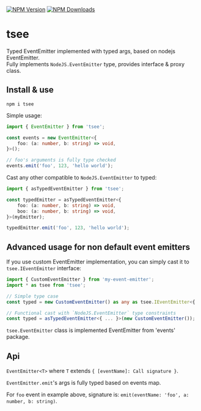 [![NPM Version](https://badge.fury.io/js/tsee.svg?style=flat)](https://www.npmjs.com/package/tsee) [![NPM Downloads](https://img.shields.io/npm/dw/tsee)](https://www.npmjs.com/package/tsee)

# tsee

Typed EventEmitter implemented with typed args, based on nodejs EventEmitter.  
Fully implements `NodeJS.EventEmitter` type, provides interface & proxy class.

## Install & use

```
npm i tsee
```

Simple usage:
```ts
import { EventEmitter } from 'tsee';

const events = new EventEmitter<{
    foo: (a: number, b: string) => void,
}>();

// foo's arguments is fully type checked
events.emit('foo', 123, 'hello world');
```

Cast any other compatible to `NodeJS.EventEmitter` to typed:
```ts
import { asTypedEventEmitter } from 'tsee';

const typedEmitter = asTypedEventEmitter<{
    foo: (a: number, b: string) => void,
    boo: (a: number, b: string) => void,
}>(myEmitter);

typedEmitter.emit('foo', 123, 'hello world');
```

## Advanced usage for non default event emitters

If you use custom EventEmitter implementation, you can simply cast it to `tsee.IEventEmitter` interface:

```ts
import { CustomEventEmitter } from 'my-event-emitter';
import * as tsee from 'tsee';

// Simple type case
const typed = new CustomEventEmitter() as any as tsee.IEventEmitter<{ ... }>;

// Functional cast with `NodeJS.EventEmitter` type constraints
const typed = asTypedEventEmitter<{ ... }>(new CustomEventEmitter());

```

`tsee.EventEmitter` class is implemented EventEmitter from 'events' package.

## Api

`EventEmitter<T>` where `T` extends `{ [eventName]: Call signature }`.

`EventEmitter.emit`'s args is fully typed based on events map.

For `foo` event in example above, signature is: `emit(eventName: 'foo', a: number, b: string)`.
